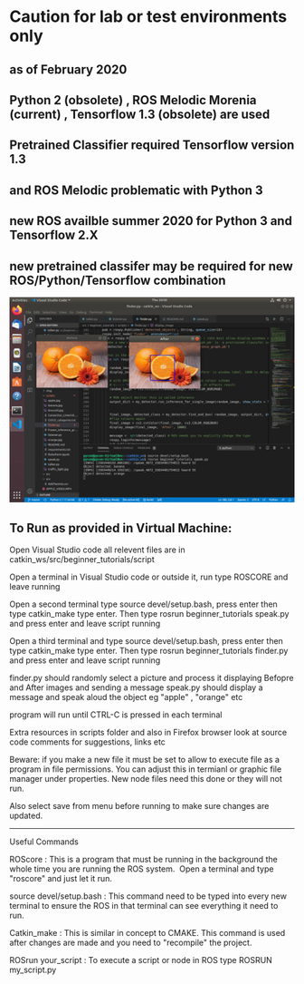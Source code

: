 
# Caution for lab or test environments only
## as of February 2020
## Python 2 (obsolete) , ROS Melodic Morenia (current) , Tensorflow 1.3 (obsolete) are used
## Pretrained Classifier required Tensorflow version 1.3
## and ROS Melodic problematic with Python 3
## new ROS availble summer 2020 for Python 3 and Tensorflow 2.X
## new pretrained classifer may be required for new ROS/Python/Tensorflow combination

![Screenshot](https://github.com/john-reilly/Pycon_Limerick_2020/blob/master/Screenshot_orange.png)





## To Run as provided in Virtual Machine:
Open Visual Studio code all relevent files are in catkin_ws/src/beginner_tutorials/script

Open a terminal in Visual Studio code or outside it, run type ROSCORE and leave running

Open a second terminal type source devel/setup.bash, press enter then type catkin_make type enter. Then type rosrun beginner_tutorials speak.py and press enter and leave script running

Open a third terminal and type source devel/setup.bash, press enter then type catkin_make type enter. Then type rosrun beginner_tutorials finder.py and press enter and leave script running

finder.py should randomly select a picture and process it displaying Befopre and After images and sending a message 
speak.py should display a message and speak aloud the object eg "apple" , "orange" etc

program will run until CTRL-C is pressed in each terminal

Extra resources in scripts folder and also in Firefox browser look at source code comments for suggestions, links etc

Beware: if you make a new file it must be set to allow to execute file as a program in file permissions. You can adjust this in termianl or graphic file manager under properties. New node files need this done or they will not run.

Also select save from menu before running to make sure changes are updated.

---
Useful Commands

ROScore : This is a program that must be running in the background the whole time you are running the ROS system.  Open a terminal and type "roscore" and just let it run.

source devel/setup.bash : This command need to be typed into every new terminal to ensure the ROS in that terminal can see everything it need to run.

Catkin_make : This is similar in concept to CMAKE. This command is used after changes are made and you need to "recompile" the project.

ROSrun your_script : To execute a script or node in ROS type ROSRUN my_script.py 